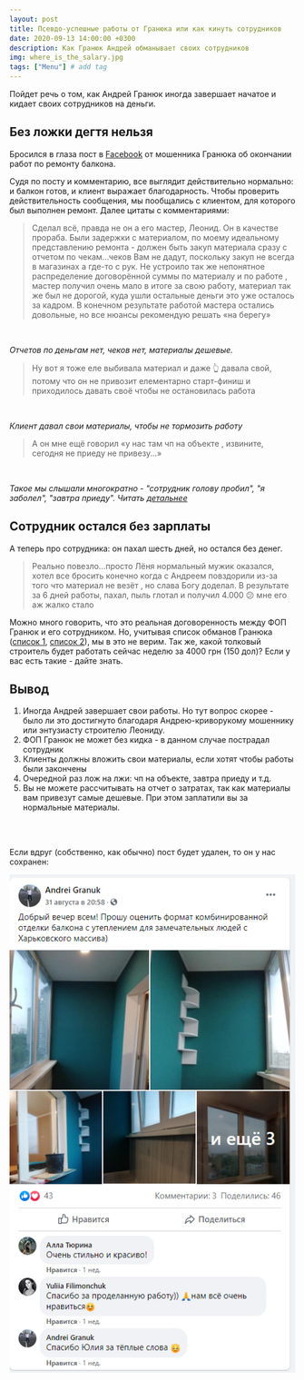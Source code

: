 ```yaml
---
layout: post
title: Псевдо-успешные работы от Гранюка или как кинуть сотрудников
date: 2020-09-13 14:00:00 +0300
description: Как Гранюк Андрей обманывает своих сотрудников
img: where_is_the_salary.jpg
tags: ["Menu"] # add tag
---
```


Пойдет речь о том, как Андрей Гранюк иногда завершает начатое и кидает своих сотрудников на деньги. 

## Без ложки дегтя нельзя ##

Бросился в глаза пост в [Facebook](https://www.facebook.com/groups/543106036358181/permalink/590323608303090/) от мошенника Гранюка об окончании работ по ремонту балкона. 

Судя по посту и комментарию, все выглядит действительно нормально: и балкон готов, и клиент выражает благодарность. 
Чтобы проверить действительность сообщения, мы пообщались с клиентом, для которого был выполнен ремонт. Далее цитаты с комментариями: 

> Сделал всё, правда не он а его мастер, Леонид. Он в качестве прораба. Были задержки с материалом, по моему идеальному представлению ремонта - должен быть закуп материала сразу с отчетом по чекам...чеков Вам не дадут, поскольку закуп не всегда в магазинах а где-то с рук. Не устроило так же непонятное распределение договорённой суммы по материалу и по работе , мастер получил очень мало в итоге за свою работу, материал так же был не дорогой, куда ушли остальные деньги это уже осталось за кадром. В конечном результате работой мастера остались довольные, но все нюансы рекомендую решать «на берегу»
<br>

*Отчетов по деньгам нет, чеков нет, материалы дешевые.* 


> Ну вот я тоже еле выбивала материал и даже 👆 давала свой, потому что он не привозит елементарно старт-финиш и приходилось давать своё чтобы не остановилась работа
<br>

*Клиент давал свои материалы, чтобы не тормозить работу*

> А он мне ещё говорил «у нас там чп на объекте , извините, сегодня не приеду не привезу...»
<br>

*Такое мы слышали многократно - "сотрудник голову пробил", "я заболел", "завтра приеду". Читать [детальнее](/why-fraud/)*


## Сотрудник остался без зарплаты ##

А теперь про сотрудника: он пахал шесть дней, но остался без денег. 

> Реально повезло...просто Лёня нормальный мужик оказался, хотел все бросить конечно  когда с Андреем повздорили из-за того что материал не везёт , но слава Богу доделал. В результате за 6 дней работы, пахал, пыль глотал и получил 4.000 😕 мне его аж жалко стало

Можно много говорить, что это реальная договоренность между ФОП Гранюк и его сотрудником. Но, учитывая список обманов Гранюка ([список 1](/granuk-fraud-and-police), [список 2](/why-fraud/)), мы в это не верим. Так же, какой толковый строитель будет работать сейчас неделю за 4000 грн (150 дол)? 
Если у вас есть такие - дайте знать. 

## Вывод ##

1. Иногда Андрей завершает свои работы. Но тут вопрос скорее - было ли это достигнуто благодаря Андрею-криворукому мошеннику или энтузиасту строителю Леониду.
2. ФОП Гранюк не может без кидка - в данном случае пострадал сотрудник
3. Клиенты должны вложить свои материалы, если хотят чтобы работы были закончены
4. Очередной раз лож на лжи: чп на объекте, завтра приеду и т.д.
5. Вы не можете рассчитывать на отчет о затратах, так как материалы вам привезут самые дешевые. При этом заплатили вы за нормальные материалы.


<br><br>

Если вдруг (собственно, как обычно) пост будет удален, то он у нас сохранен: 

![Пост в Фейсбуке](/assets/img/success-cases.png)

<br>
